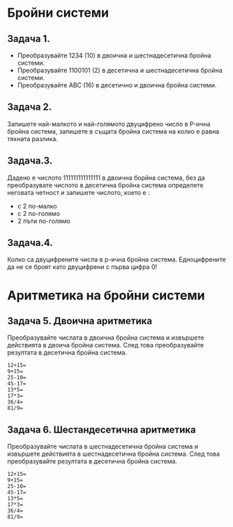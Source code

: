 # Бройни системи
## Задача 1. 
- Преобразувайте 1234 (10) в двоична и шестнадесетична бройна системи. 
- Преобразувайте 1100101 (2) в десетична и шестнадесетична бройна системи. 
- Преобразувайте ABC (16) в десетично и двоична бройна системи.

## Задача 2.	
Запишете най-малкото и най-голямото двуцифрено число в P-ична бройна система, 
запишете в същата бройна система на колко е равна тяхната разлика.

## Задача.3.	
Дадено е числото 111111111111111 в двоична борйна система, 
без да преобразувате числото в десетична бройна система определете неговата четност и запишете числото, което е :
- с 2 по-малко
- с 2 по-голямо
- 2 пъти по-голямо

## Задача.4.	
Колко са двуцифрените числа в p-ична бройна система. 
Едноцифрените да не се броят като двуцифрени с първа цифра 0!

# Аритметика на бройни системи
## Задача 5. Двоична аритметика
Преобразувайте числата в двоична бройна система и извършете действията в двоича бройна система. След това преобразувайте резултата в десетична бройна система. 
```
12+15= 
9+15= 
25-10= 
45-17= 
13*5= 
17*3= 
36/4= 
81/9= 
```

##  Задача 6. Шестандесетична аритметика
Преобразувайте числата в шестнадесетична  бройна система и извършете действията в шестнадесетична  бройна система. След това преобразувайте резултата в десетична бройна система. 
```
12+15= 
9+15= 
25-10= 
45-17= 
13*5= 
17*3= 
36/4= 
81/9= 
```
